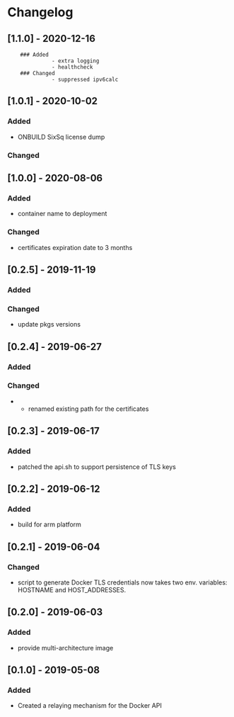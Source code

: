 # Changelog
## [1.1.0] - 2020-12-16
        ### Added 
                  - extra logging 
                  - healthcheck
        ### Changed
                  - suppressed ipv6calc
## [1.0.1] - 2020-10-02
### Added 
- ONBUILD SixSq license dump
### Changed
## [1.0.0] - 2020-08-06
### Added 
- container name to deployment
### Changed
- certificates expiration date to 3 months
## [0.2.5] - 2019-11-19
### Added
### Changed
- update pkgs versions
## [0.2.4] - 2019-06-27
### Added
### Changed
- - renamed existing path for the certificates

## [0.2.3] - 2019-06-17
### Added
  - patched the api.sh to support persistence of TLS keys 
  
## [0.2.2] - 2019-06-12
### Added
  - build for arm platform

## [0.2.1] - 2019-06-04
### Changed
  - script to generate Docker TLS credentials now takes
    two env. variables: HOSTNAME and HOST_ADDRESSES. 

## [0.2.0] - 2019-06-03
### Added
  - provide multi-architecture image

## [0.1.0] - 2019-05-08
### Added
  - Created a relaying mechanism for the Docker API

